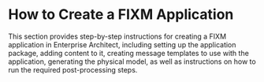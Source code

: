 # How to Create a FIXM Application

This section provides step-by-step instructions for creating a FIXM application in Enterprise Architect, including setting up the application package, adding content to it, creating message templates to use with the application, generating the physical model, as well as instructions on how to run the required post-processing steps.
